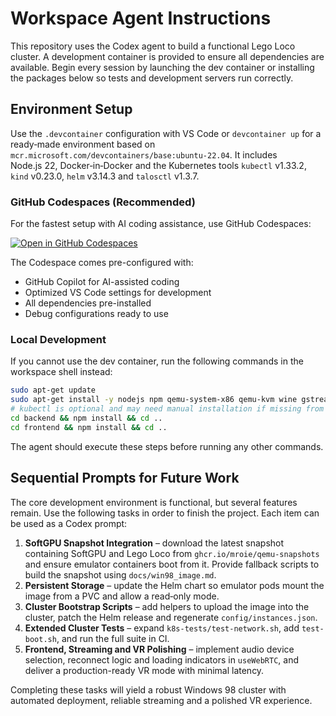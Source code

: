 # Workspace Agent Instructions

This repository uses the Codex agent to build a functional Lego Loco cluster. A development container is provided to ensure all dependencies are available. Begin every session by launching the dev container or installing the packages below so tests and development servers run correctly.

## Environment Setup
Use the `.devcontainer` configuration with VS Code or `devcontainer up` for a ready‑made environment based on `mcr.microsoft.com/devcontainers/base:ubuntu-22.04`. It includes Node.js 22, Docker‑in‑Docker and the Kubernetes tools `kubectl` v1.33.2, `kind` v0.23.0, `helm` v3.14.3 and `talosctl` v1.3.7.
### GitHub Codespaces (Recommended)
For the fastest setup with AI coding assistance, use GitHub Codespaces:

[![Open in GitHub Codespaces](https://github.com/codespaces/badge.svg)](https://codespaces.new/MRoie/lego-loco-cluster)

The Codespace comes pre-configured with:
- GitHub Copilot for AI-assisted coding
- Optimized VS Code settings for development
- All dependencies pre-installed
- Debug configurations ready to use

### Local Development

If you cannot use the dev container, run the following commands in the workspace shell instead:

```bash
sudo apt-get update
sudo apt-get install -y nodejs npm qemu-system-x86 qemu-kvm wine gstreamer1.0-tools pulseaudio docker.io tcpdump
# kubectl is optional and may need manual installation if missing from apt
cd backend && npm install && cd ..
cd frontend && npm install && cd ..
```

The agent should execute these steps before running any other commands.

## Sequential Prompts for Future Work
The core development environment is functional, but several features remain. Use the following tasks in order to finish the project. Each item can be used as a Codex prompt:

1. **SoftGPU Snapshot Integration** – download the latest snapshot containing SoftGPU and Lego Loco from `ghcr.io/mroie/qemu-snapshots` and ensure emulator containers boot from it. Provide fallback scripts to build the snapshot using `docs/win98_image.md`.
2. **Persistent Storage** – update the Helm chart so emulator pods mount the image from a PVC and allow a read‑only mode.
3. **Cluster Bootstrap Scripts** – add helpers to upload the image into the cluster, patch the Helm release and regenerate `config/instances.json`.
4. **Extended Cluster Tests** – expand `k8s-tests/test-network.sh`, add `test-boot.sh`, and run the full suite in CI.
5. **Frontend, Streaming and VR Polishing** – implement audio device selection, reconnect logic and loading indicators in `useWebRTC`, and deliver a production-ready VR mode with minimal latency.

Completing these tasks will yield a robust Windows 98 cluster with automated deployment, reliable streaming and a polished VR experience.


